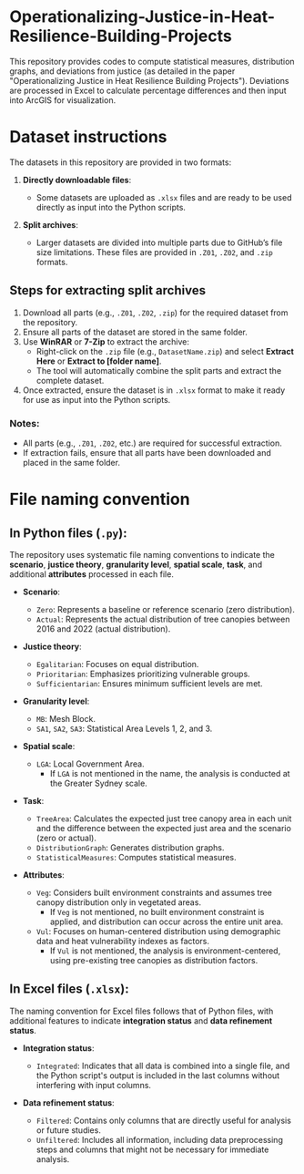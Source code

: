 # Operationalizing-Justice-in-Heat-Resilience-Building-Projects
This repository provides codes to compute statistical measures, distribution graphs, and deviations from justice (as detailed in the paper "Operationalizing Justice in Heat Resilience Building Projects"). Deviations are processed in Excel to calculate percentage differences and then input into ArcGIS for visualization.

# Dataset instructions
The datasets in this repository are provided in two formats:

1. **Directly downloadable files**:  
   - Some datasets are uploaded as `.xlsx` files and are ready to be used directly as input into the Python scripts.

2. **Split archives**:  
   - Larger datasets are divided into multiple parts due to GitHub’s file size limitations. These files are provided in `.Z01`, `.Z02`, and `.zip` formats.

## Steps for extracting split archives
1. Download all parts (e.g., `.Z01`, `.Z02`, `.zip`) for the required dataset from the repository.
2. Ensure all parts of the dataset are stored in the same folder.
3. Use **WinRAR** or **7-Zip** to extract the archive:
   - Right-click on the `.zip` file (e.g., `DatasetName.zip`) and select **Extract Here** or **Extract to [folder name]**.
   - The tool will automatically combine the split parts and extract the complete dataset.
4. Once extracted, ensure the dataset is in `.xlsx` format to make it ready for use as input into the Python scripts.

### Notes:
- All parts (e.g., `.Z01`, `.Z02`, etc.) are required for successful extraction.
- If extraction fails, ensure that all parts have been downloaded and placed in the same folder.

# File naming convention
## In Python files (`.py`):
The repository uses systematic file naming conventions to indicate the **scenario**, **justice theory**, **granularity level**, **spatial scale**, **task**, and additional **attributes** processed in each file.

- **Scenario**:
  - `Zero`: Represents a baseline or reference scenario (zero distribution).
  - `Actual`: Represents the actual distribution of tree canopies between 2016 and 2022 (actual distribution).

- **Justice theory**:
  - `Egalitarian`: Focuses on equal distribution.
  - `Prioritarian`: Emphasizes prioritizing vulnerable groups.
  - `Sufficientarian`: Ensures minimum sufficient levels are met.

- **Granularity level**:
  - `MB`: Mesh Block.
  - `SA1`, `SA2`, `SA3`: Statistical Area Levels 1, 2, and 3.

- **Spatial scale**:
  - `LGA`: Local Government Area.
    - If `LGA` is not mentioned in the name, the analysis is conducted at the Greater Sydney scale.

- **Task**:
  - `TreeArea`: Calculates the expected just tree canopy area in each unit and the difference between the expected just area and the scenario (zero or actual).
  - `DistributionGraph`: Generates distribution graphs.
  - `StatisticalMeasures`: Computes statistical measures.

- **Attributes**:
  - `Veg`: Considers built environment constraints and assumes tree canopy distribution only in vegetated areas.
    - If `Veg` is not mentioned, no built environment constraint is applied, and distribution can occur across the entire unit area.
  - `Vul`: Focuses on human-centered distribution using demographic data and heat vulnerability indexes as factors.
    - If `Vul` is not mentioned, the analysis is environment-centered, using pre-existing tree canopies as distribution factors.

## In Excel files (`.xlsx`):
The naming convention for Excel files follows that of Python files, with additional features to indicate **integration status** and **data refinement status**.

- **Integration status**:
  - `Integrated`: Indicates that all data is combined into a single file, and the Python script's output is included in the last columns without interfering with input columns.

- **Data refinement status**:
  - `Filtered`: Contains only columns that are directly useful for analysis or future studies.
  - `Unfiltered`: Includes all information, including data preprocessing steps and columns that might not be necessary for immediate analysis.
